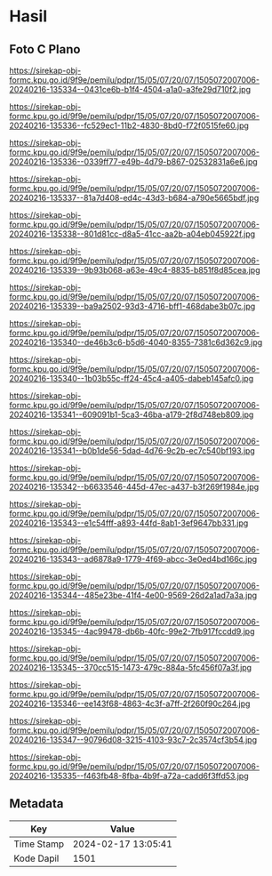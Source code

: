 # Hasil

## Foto C Plano

https://sirekap-obj-formc.kpu.go.id/9f9e/pemilu/pdpr/15/05/07/20/07/1505072007006-20240216-135334--0431ce6b-b1f4-4504-a1a0-a3fe29d710f2.jpg

https://sirekap-obj-formc.kpu.go.id/9f9e/pemilu/pdpr/15/05/07/20/07/1505072007006-20240216-135336--fc529ec1-11b2-4830-8bd0-f72f0515fe60.jpg

https://sirekap-obj-formc.kpu.go.id/9f9e/pemilu/pdpr/15/05/07/20/07/1505072007006-20240216-135336--0339ff77-e49b-4d79-b867-02532831a6e6.jpg

https://sirekap-obj-formc.kpu.go.id/9f9e/pemilu/pdpr/15/05/07/20/07/1505072007006-20240216-135337--81a7d408-ed4c-43d3-b684-a790e5665bdf.jpg

https://sirekap-obj-formc.kpu.go.id/9f9e/pemilu/pdpr/15/05/07/20/07/1505072007006-20240216-135338--801d81cc-d8a5-41cc-aa2b-a04eb045922f.jpg

https://sirekap-obj-formc.kpu.go.id/9f9e/pemilu/pdpr/15/05/07/20/07/1505072007006-20240216-135339--9b93b068-a63e-49c4-8835-b851f8d85cea.jpg

https://sirekap-obj-formc.kpu.go.id/9f9e/pemilu/pdpr/15/05/07/20/07/1505072007006-20240216-135339--ba9a2502-93d3-4716-bff1-468dabe3b07c.jpg

https://sirekap-obj-formc.kpu.go.id/9f9e/pemilu/pdpr/15/05/07/20/07/1505072007006-20240216-135340--de46b3c6-b5d6-4040-8355-7381c6d362c9.jpg

https://sirekap-obj-formc.kpu.go.id/9f9e/pemilu/pdpr/15/05/07/20/07/1505072007006-20240216-135340--1b03b55c-ff24-45c4-a405-dabeb145afc0.jpg

https://sirekap-obj-formc.kpu.go.id/9f9e/pemilu/pdpr/15/05/07/20/07/1505072007006-20240216-135341--609091b1-5ca3-46ba-a179-2f8d748eb809.jpg

https://sirekap-obj-formc.kpu.go.id/9f9e/pemilu/pdpr/15/05/07/20/07/1505072007006-20240216-135341--b0b1de56-5dad-4d76-9c2b-ec7c540bf193.jpg

https://sirekap-obj-formc.kpu.go.id/9f9e/pemilu/pdpr/15/05/07/20/07/1505072007006-20240216-135342--b6633546-445d-47ec-a437-b3f269f1984e.jpg

https://sirekap-obj-formc.kpu.go.id/9f9e/pemilu/pdpr/15/05/07/20/07/1505072007006-20240216-135343--e1c54fff-a893-44fd-8ab1-3ef9647bb331.jpg

https://sirekap-obj-formc.kpu.go.id/9f9e/pemilu/pdpr/15/05/07/20/07/1505072007006-20240216-135343--ad6878a9-1779-4f69-abcc-3e0ed4bd166c.jpg

https://sirekap-obj-formc.kpu.go.id/9f9e/pemilu/pdpr/15/05/07/20/07/1505072007006-20240216-135344--485e23be-41f4-4e00-9569-26d2a1ad7a3a.jpg

https://sirekap-obj-formc.kpu.go.id/9f9e/pemilu/pdpr/15/05/07/20/07/1505072007006-20240216-135345--4ac99478-db6b-40fc-99e2-7fb917fccdd9.jpg

https://sirekap-obj-formc.kpu.go.id/9f9e/pemilu/pdpr/15/05/07/20/07/1505072007006-20240216-135345--370cc515-1473-479c-884a-5fc456f07a3f.jpg

https://sirekap-obj-formc.kpu.go.id/9f9e/pemilu/pdpr/15/05/07/20/07/1505072007006-20240216-135346--ee143f68-4863-4c3f-a7ff-2f260f90c264.jpg

https://sirekap-obj-formc.kpu.go.id/9f9e/pemilu/pdpr/15/05/07/20/07/1505072007006-20240216-135347--90796d08-3215-4103-93c7-2c3574cf3b54.jpg

https://sirekap-obj-formc.kpu.go.id/9f9e/pemilu/pdpr/15/05/07/20/07/1505072007006-20240216-135335--f463fb48-8fba-4b9f-a72a-cadd6f3ffd53.jpg


## Metadata

| Key        | Value               |
| ---------- | ------------------- |
| Time Stamp | 2024-02-17 13:05:41 |
| Kode Dapil | 1501                |



